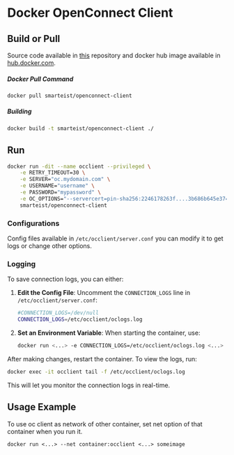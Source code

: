 # Docker OpenConnect Client

## Build or Pull

Source code available in [this](https://github.com/smarteist/Docker-OpenConnect-Client) repository and docker hub image available in [hub.docker.com](https://hub.docker.com/r/smarteist/openconnect-client).

##### Docker Pull Command
```bash
docker pull smarteist/openconnect-client
```

##### Building
```bash
docker build -t smarteist/openconnect-client ./
```

## Run

```bash
docker run -dit --name occlient --privileged \
    -e RETRY_TIMEOUT=30 \
    -e SERVER="oc.mydomain.com" \
    -e USERNAME="username" \
    -e PASSWORD="mypassword" \
    -e OC_OPTIONS="--servercert=pin-sha256:2246178263f....3b686b645e37=" \
    smarteist/openconnect-client
```

### Configurations

Config files available in ```/etc/occlient/server.conf``` you can modify it to get logs or change other
options.


### Logging

To save connection logs, you can either:

1. **Edit the Config File**: Uncomment the `CONNECTION_LOGS` line in `/etc/occlient/server.conf`:

   ```bash
   #CONNECTION_LOGS=/dev/null
   CONNECTION_LOGS=/etc/occlient/oclogs.log
   ```

2. **Set an Environment Variable**: When starting the container, use:

   ```bash
   docker run <...> -e CONNECTION_LOGS=/etc/occlient/oclogs.log <...>
   ```

After making changes, restart the container. To view the logs, run:

```bash
docker exec -it occlient tail -f /etc/occlient/oclogs.log
```

This will let you monitor the connection logs in real-time.

## Usage Example

To use oc client as network of other container, set net option of that container when you run it.

```docker run <...> --net container:occlient <...> someimage```

